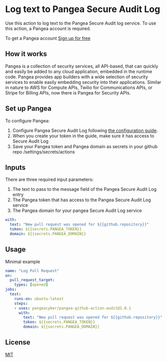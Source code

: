 # Log text to Pangea Secure Audit Log

Use this action to log text to the Pangea Secure Audit log service.
To use this action, a Pangea account is required.

To get a Pangea account [Sign up for free](https://l.pangea.cloud/GitHubActionsAuditRepo)

## How it works

Pangea is a collection of security services, all API-based, that can quickly and easily be added to any cloud application, embedded in the runtime code. 
Pangea provides app builders with a wide selection of security services to enable easily embedding security into their applications. 
Similar in nature to AWS for Compute APIs, Twilio for Communications APIs, or Stripe for Billing APIs, now there is Pangea for Security APIs.

## Set up Pangea

To configure Pangea:

1. Configure Pangea Secure Audit Log following [the configuration guide](https://l.pangea.cloud/GitHubActionsAuditRepo-configure).
2. When you create your token in the guide, make sure it has access to Secure Audit Log
3. Save your Pangea token and Pangea domain as secrets in your github repo /settings/secrets/actions

## Inputs

There are three required input parameters:
1. The text to pass to the message field of the Pangea Secure Audit Log entry
2. The Pangea token that has access to the Pangea Secure Audit Log service
3. The Pangea domain for your pangea Secure Audit Log service

```yml
with:
  text: "New pull request was opened for ${{github.repository}}"
  token: ${{secrets.PANGEA_TOKEN}}
  domain: ${{secrets.PANGEA_DOMAIN}}
```

## Usage

Minimal example

```yml
name: "Log Pull Request"
on:
  pull_request_target:
    types: [opened]
jobs:
  test:
    runs-on: ubuntu-latest
    steps:
    - uses: pangeacyber/pangea-github-action-audit@1.0.1
      with:
        text: "New pull request was opened for ${{github.repository}}"
        token: ${{secrets.PANGEA_TOKEN}}
        domain: ${{secrets.PANGEA_DOMAIN}}
```

## License

[MIT](LICENSE)
